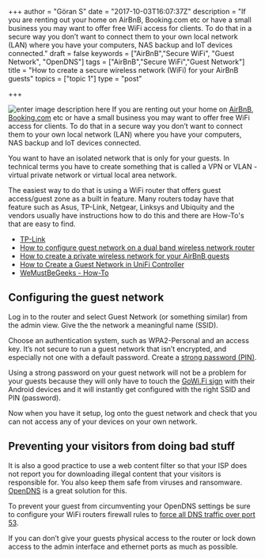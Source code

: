 +++
author = "Göran S"
date = "2017-10-03T16:07:37Z"
description = "If you are renting out your home on AirBnB, Booking.com etc or have a small business you may want to offer free WiFi access for clients. To do that in a secure way you don’t want to connect them to your own local network (LAN) where you have your computers, NAS backup and IoT devices connected."
draft = false
keywords = ["AirBnB","Secure WiFi", "Guest Network", "OpenDNS"]
tags = ["AirBnB","Secure WiFi","Guest Network"]
title = "How to create a secure wireless network (WiFi) for your AirBnB guests"
topics = ["topic 1"]
type = "post"

+++
![enter image description here][1]
If you are renting out your home on [AirBnB][2], [Booking.com][3] etc or have a small business you may want to offer free WiFi access for clients. To do that in a secure way you don’t want to connect them to your own local network (LAN) where you have your computers, NAS backup and IoT devices connected.

You want to have an isolated network that is only for your guests. In technical terms you have to create something that is called a VPN or VLAN - virtual private network or virtual local area network. 

The easiest way to do that is using a WiFi router that offers guest access/guest zone as a built in feature. Many routers today have that feature such as Asus, TP-Link, Netgear, Linksys and Ubiquity and the vendors usually have instructions how to do this and there are How-To's that are easy to find.

 - [TP-Link][4]
 - [How to configure guest network on a dual band wireless network router][5]
 - [How to create a private wireless network for your AirBnB guests][6]
 - [How to Create a Guest Network in UniFi Controller][7]
 - [WeMustBeGeeks - How-To][8]

## Configuring the guest network
Log in to the router and select Guest Network (or something similar) from the admin view. Give the the network a meaningful name (SSID).  

Choose an authentication system, such as WPA2-Personal and an access key. It’s not secure to run a guest network that isn’t encrypted, and especially not one with a default password. Create a [strong password (PIN)][9].  

Using a strong password on your guest network will not be a problem for your guests because they will only have to touch the [GoWi.Fi sign][10] with their Android devices and it will instantly get configured with the right SSID and PIN (password).    

Now when you have it setup, log onto the guest network and check that you can not access any of your devices on your own network. 

## Preventing your visitors from doing bad stuff
It is also a good practice to use a web content filter so that your ISP does not report you for downloading illegal content that your visitors is responsible for. You also keep them safe from viruses and ransomware. [OpenDNS][11] is a great solution for this. 

To prevent your guest from circumventing your OpenDNS settings be sure to configure your WiFi routers firewall rules to [force all DNS traffic over port 53][12]. 

If you can don’t give your guests physical access to the router or lock down access to the admin interface and ethernet ports as much as possible.


  [1]: https://res.cloudinary.com/dtnahfj7l/v1507048071/x10x0n9xlwufiudnb3wy
  [2]: https://www.airbnb.com/
  [3]: https://www.booking.com
  [4]: http://www.tp-link.com/us/faq-1082.html
  [5]: http://www.tp-link.se/article/?faqid=649
  [6]: http://www.robbmontgomery.com/2014/03/how-to-create-private-guest-network-for.html
  [7]: https://help.ubnt.com/hc/en-us/articles/115000166827-UniFi-Wireless-Guest-Network-Setup
  [8]: https://www.wemustbegeeks.com/how-to-configure-guest-wifi-with-ubiquiti-edgerouter-and-unifi-access-points/
  [9]: https://passwordsgenerator.net/
  [10]: https://www.gowi.fi/
  [11]: https://www.opendns.com/home-internet-security/
  [12]: https://support.opendns.com/hc/en-us/articles/227988027
